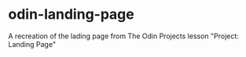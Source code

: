 # odin-landing-page
A recreation of the lading page from The Odin Projects lesson "Project: Landing Page"
